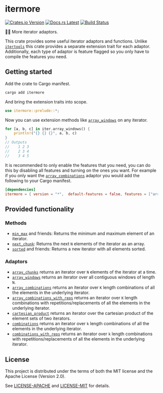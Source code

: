 <!-- Generated by cargo-onedoc. DO NOT EDIT. -->

# itermore

[![Crates.io Version](https://badgers.space/crates/version/itermore)](https://crates.io/crates/itermore)
[![Docs.rs Latest](https://badgers.space/badge/docs.rs/latest/blue)](https://docs.rs/itermore)
[![Build Status](https://badgers.space/github/checks/rossmacarthur/itermore?label=build)](https://github.com/rossmacarthur/itermore/actions/workflows/build.yaml)

🤸‍♀️ More iterator adaptors.

This crate provides some useful iterator adaptors and functions. Unlike
[`itertools`](https://docs.rs/itertools) this crate provides a separate
extension trait for each adaptor. Additionally, each type of adaptor is
feature flagged so you only have to compile the features you need.

## Getting started

Add the crate to Cargo manifest.

```sh
cargo add itermore
```

And bring the extension traits into scope.

```rust
use itermore::prelude::*;
```

Now you can use extension methods like [`array_windows`] on any iterator.

```rust
for [a, b, c] in iter.array_windows() {
    println!("{} {} {}", a, b, c)
}
// Outputs
//    1 2 3
//    2 3 4
//    3 4 5
```

It is recommended to only enable the features that you need, you can do this
by disabling all features and turning on the ones you want. For example if
you only want the [`array_combinations`] adaptor you would add the following
to your Cargo manifest.

```toml
[dependencies]
itermore = { version = "*",  default-features = false, features = ["array_combinations"]}
```

## Provided functionality

### Methods

- [`min_max`] and friends: Returns the minimum and maximum element of an
  iterator.
- [`next_chunk`]: Returns the next `N` elements of the iterator as an array.
- [`sorted`] and friends: Returns a new iterator with all elements sorted.

### Adaptors

- [`array_chunks`] returns an iterator over `N` elements of the iterator at
  a time.
- [`array_windows`] returns an iterator over all contiguous windows of
  length `N`.
- [`array_combinations`] returns an iterator over `K` length combinations of
  all the elements in the underlying iterator.
- [`array_combinations_with_reps`] returns an iterator over `K` length
  combinations with repetitions/replacements of all the elements in the
  underlying iterator.
- [`cartesian_product`] returns an iterator over the cartesian product of
  the element sets of two iterators.
- [`combinations`] returns an iterator over `k` length combinations of all
  the elements in the underlying iterator.
- [`combinations_with_reps`] returns an iterator over `k` length
  combinations with repetitions/replacements of all the elements in the
  underlying iterator.

[`array_windows`]: IterArrayWindows::array_windows
[`array_combinations`]: IterArrayCombinations::array_combinations
[`min_max`]: IterMinMax::min_max
[`next_chunk`]: IterArrayChunks::next_chunk
[`sorted`]: IterSorted::sorted
[`array_chunks`]: IterArrayChunks::array_chunks
[`array_combinations_with_reps`]: IterArrayCombinations::array_combinations_with_reps
[`cartesian_product`]: IterCartesianProduct::cartesian_product
[`combinations`]: IterCombinations::combinations
[`combinations_with_reps`]: IterCombinations::combinations_with_reps

## License

This project is distributed under the terms of both the MIT license and the Apache License (Version 2.0).

See [LICENSE-APACHE](LICENSE-APACHE) and [LICENSE-MIT](LICENSE-MIT) for details.
